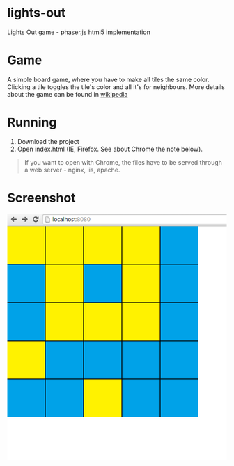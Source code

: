 # lights-out
Lights Out game - phaser.js html5 implementation

# Game

A simple board game, where you have to make all tiles the same color. Clicking a tile toggles the tile's color and all it's for neighbours. More details about the game can be found in [wikipedia](http://en.wikipedia.org/wiki/Lights_Out_%28game%29)

# Running

1. Download the project
2. Open index.html (IE, Firefox. See about Chrome the note below).

> If you want to open with Chrome, the files have to be served through a web server - nginx, iis, apache.

# Screenshot

![](https://raw.githubusercontent.com/yyosifov/lights-out/master/screenshots/lights-out.png)